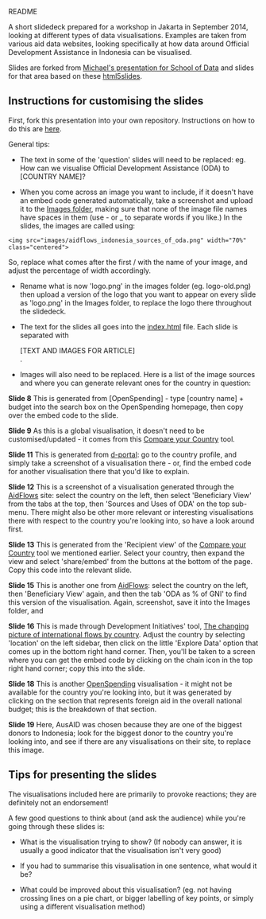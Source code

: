 README 

A short slidedeck prepared for a workshop in Jakarta in September 2014, looking at different types of data visualisations. Examples are taken from various aid data websites, looking specifically at how data around Official Development Assistance in Indonesia can be visualised. 

Slides are forked from [Michael's presentation for School of Data](https://github.com/school-of-data/Introduction-to-dataviz) and slides for that area based on these [html5slides](https://code.google.com/p/html5slides/).

## Instructions for customising the slides 

First, fork this presentation into your own repository. Instructions on how to do this are [here](https://help.github.com/articles/fork-a-repo/).

General tips: 

* The text in some of the 'question' slides will need to be replaced: eg. How can we visualise Official Development Assistance (ODA) to [COUNTRY NAME]?

* When you come across an image you want to include, if it doesn't have an embed code generated automatically, take a screenshot and upload it to the [Images folder](https://github.com/zararah/Introduction-to-dataviz/tree/gh-pages/images), making sure that none of the image file names have spaces in them (use - or _ to separate words if you like.)
In the slides, the images are called using: 

```
<img src="images/aidflows_indonesia_sources_of_oda.png" width="70%" class="centered">
```

So, replace what comes after the first / with the name of your image, and adjust the percentage of width accordingly. 

* Rename what is now 'logo.png' in the images folder (eg. logo-old.png) then upload a version of the logo that you want to appear on every slide as 'logo.png' in the Images folder, to replace the logo there throughout the slidedeck. 

* The text for the slides all goes into the [index.html](https://github.com/zararah/Introduction-to-dataviz/blob/gh-pages/index.html) file. Each slide is separated with <article> [TEXT AND IMAGES FOR ARTICLE] </article>. 

* Images will also need to be replaced. Here is a list of the image sources and where you can generate relevant ones for the country in question: 

**Slide 8** This is generated from [OpenSpending] - type [country name] + budget into the search box on the OpenSpending homepage, then copy over the embed code to the slide. 

**Slide 9** As this is a global visualisation, it doesn't need to be customised/updated - it comes from this [Compare your Country](http://www.compareyourcountry.org/aid-statistics?cr=625&lg=en&page=1) tool.

**Slide 11** This is generated from [d-portal](https://d-portal.org/): go to the country profile, and simply take a screenshot of a visualisation there - or, find the embed code for another visualisation there that you'd like to explain.

**Slide 12** This is a screenshot of a visualisation generated through the [AidFlows](http://www.aidflows.org/) site: select the country on the left, then select 'Beneficiary View' from the tabs at the top, then 'Sources and Uses of ODA' on the top sub-menu. There might also be other more relevant or interesting visualisations there with respect to the country you're looking into, so have a look around first.

**Slide 13** This is generated from the 'Recipient view' of the [Compare your Country](http://www.compareyourcountry.org/aid-statistics?cr=738&cr1=oecd&lg=en&page=1) tool we mentioned earlier. Select your country, then expand the view and select 'share/embed' from the buttons at the bottom of the page. Copy this code into the relevant slide.

**Slide 15** This is another one from [AidFlows](http://www.aidflows.org/): select the country on the left, then 'Beneficiary View' again, and then the tab 'ODA as % of GNI' to find this version of the visualisation. Again, screenshot, save it into the Images folder, and 

**Slide 16** This is made through Development Initiatives' tool, [The changing picture of international flows by country](http://devinit.org/data-visualization/datavisualization-all-resources/). Adjust the country by selecting 'location' on the left sidebar, then click on the little 'Explore Data' option that comes up in the bottom right hand corner. Then, you'll be taken to a screen where you can get the embed code by clicking on the chain icon in the top right hand corner; copy this into the slide.

**Slide 18** This is another [OpenSpending](http://openspending.org) visualisation - it might not be available for the country you're looking into, but it was generated by clicking on the section that represents foreign aid in the overall national budget; this is the breakdown of that section. 

**Slide 19** Here, AusAID was chosen because they are one of the biggest donors to Indonesia; look for the biggest donor to the country you're looking into, and see if there are any visualisations on their site, to replace this image. 

## Tips for presenting the slides

The visualisations included here are primarily to provoke reactions; they are definitely not an endorsement! 

A few good questions to think about (and ask the audience) while you're going through these slides is: 

* What is the visualisation trying to show? (If nobody can answer, it is usually a good indicator that the visualisation isn't very good)

* If you had to summarise this visualisation in one sentence, what would it be?

* What could be improved about this visualisation? (eg. not having crossing lines on a pie chart, or bigger labelling of key points, or simply using a different visualisation method)